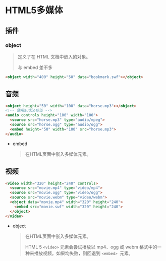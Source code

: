 <!-- 
title: 06-H5媒体
sort: 
--> 
# HTML5多媒体

## 插件

### object

> 定义了在 HTML 文档中嵌入的对象。
>
> 与 embed 差不多

```html
<object width="400" height="50" data="bookmark.swf"></object>
```

## 音频

```html
<object height="50" width="100" data="horse.mp3"></object>
<!-- 使用audio标签 -->
<audio controls height="100" width="100">
  <source src="horse.mp3" type="audio/mpeg">
  <source src="horse.ogg" type="audio/ogg">
  <embed height="50" width="100" src="horse.mp3">
</audio>
```

- embed

  > 在HTML页面中嵌入多媒体元素。

## 视频

```html
<video width="320" height="240" controls>
  <source src="movie.mp4" type="video/mp4">
  <source src="movie.ogg" type="video/ogg">
  <source src="movie.webm" type="video/webm">
  <object data="movie.mp4" width="320" height="240">
    <embed src="movie.swf" width="320" height="240">
  </object> 
</video>
```

- object

  > 在HTML页面中嵌入多媒体元素。
  >
  > HTML 5 `<video>` 元素会尝试播放以 mp4、ogg 或 webm 格式中的一种来播放视频。如果均失败，则回退到 `<embed> `元素。